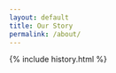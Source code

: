 ```yaml
---
layout: default
title: Our Story
permalink: /about/
---
```

<div class="content">
{% include history.html %}
</div>
